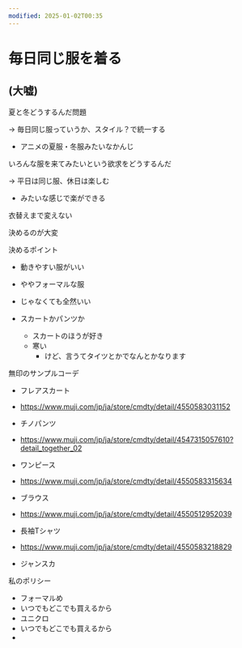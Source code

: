 ```yaml
---
modified: 2025-01-02T00:35
---
```

# 毎日同じ服を着る

## (大嘘)

夏と冬どうするんだ問題

→ 毎日同じ服っていうか、スタイル？で統一する

- アニメの夏服・冬服みたいなかんじ

いろんな服を来てみたいという欲求をどうするんだ

→ 平日は同じ服、休日は楽しむ

- みたいな感じで楽ができる

衣替えまで変えない

決めるのが大変

決めるポイント

- 動きやすい服がいい  
- ややフォーマルな服  
- じゃなくても全然いい  

- スカートかパンツか
    - スカートのほうが好き
    - 寒い
        - けど、言うてタイツとかでなんとかなります

無印のサンプルコーデ

- フレアスカート  
- https://www.muji.com/jp/ja/store/cmdty/detail/4550583031152  
- チノパンツ  
- https://www.muji.com/jp/ja/store/cmdty/detail/4547315057610?detail_together_02  
- ワンピース  
- https://www.muji.com/jp/ja/store/cmdty/detail/4550583315634  
- ブラウス  
- https://www.muji.com/jp/ja/store/cmdty/detail/4550512952039  
- 長袖Tシャツ  
- https://www.muji.com/jp/ja/store/cmdty/detail/4550583218829  

- ジャンスカ

私のポリシー

- フォーマルめ  
- いつでもどこでも買えるから  
- ユニクロ  
- いつでもどこでも買えるから  
-
